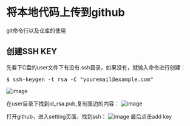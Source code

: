 # 将本地代码上传到github
git命令行以及仓库的使用
## 创建SSH KEY
先看下C盘的user文件下有没有.ssh目录，如果没有，就输入命令进行创建：
<pre>
$ ssh-keygen -t rsa -C "youremail@example.com"
</pre>
![image](https://github.com/Sumahan/learning-git/blob/master/%E5%88%9B%E5%BB%BASSH-KEY.jpg)

在user目录下找到id_rsa.pub,复制里边的内容：
![image](https://github.com/Sumahan/learning-git/blob/master/key.jpg)

打开github，进入setting页面，找到ssh：
![image](https://github.com/Sumahan/learning-git/blob/master/add_key.jpg)
最后点击add key



